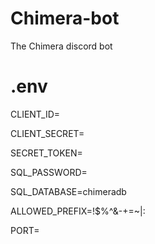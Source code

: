 # Chimera-bot
The Chimera discord bot

# .env
CLIENT_ID=

CLIENT_SECRET=

SECRET_TOKEN=

SQL_PASSWORD=

SQL_DATABASE=chimeradb

ALLOWED_PREFIX=!$%^&-+=~|:

PORT=